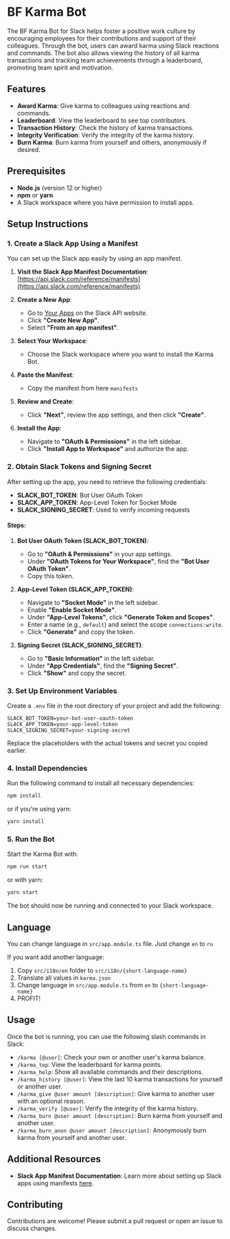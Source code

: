 # BF Karma Bot

The BF Karma Bot for Slack helps foster a positive work culture by encouraging employees for their contributions and support of their colleagues. Through the bot, users can award karma using Slack reactions and commands. The bot also allows viewing the history of all karma transactions and tracking team achievements through a leaderboard, promoting team spirit and motivation.

## Features

- **Award Karma**: Give karma to colleagues using reactions and commands.
- **Leaderboard**: View the leaderboard to see top contributors.
- **Transaction History**: Check the history of karma transactions.
- **Integrity Verification**: Verify the integrity of the karma history.
- **Burn Karma**: Burn karma from yourself and others, anonymously if desired.

## Prerequisites

- **Node.js** (version 12 or higher)
- **npm** or **yarn**
- A Slack workspace where you have permission to install apps.

## Setup Instructions

### 1. Create a Slack App Using a Manifest

You can set up the Slack app easily by using an app manifest.

1. **Visit the Slack App Manifest Documentation**: [https://api.slack.com/reference/manifests](https://api.slack.com/reference/manifests)

2. **Create a New App**:

   - Go to [Your Apps](https://api.slack.com/apps) on the Slack API website.
   - Click **"Create New App"**.
   - Select **"From an app manifest"**.

3. **Select Your Workspace**:

   - Choose the Slack workspace where you want to install the Karma Bot.

4. **Paste the Manifest**:

   - Copy the manifest from here `manifests`

5. **Review and Create**:

   - Click **"Next"**, review the app settings, and then click **"Create"**.

6. **Install the App**:
   - Navigate to **"OAuth & Permissions"** in the left sidebar.
   - Click **"Install App to Workspace"** and authorize the app.

### 2. Obtain Slack Tokens and Signing Secret

After setting up the app, you need to retrieve the following credentials:

- **SLACK_BOT_TOKEN**: Bot User OAuth Token
- **SLACK_APP_TOKEN**: App-Level Token for Socket Mode
- **SLACK_SIGNING_SECRET**: Used to verify incoming requests

#### Steps:

1. **Bot User OAuth Token (SLACK_BOT_TOKEN)**:

   - Go to **"OAuth & Permissions"** in your app settings.
   - Under **"OAuth Tokens for Your Workspace"**, find the **"Bot User OAuth Token"**.
   - Copy this token.

2. **App-Level Token (SLACK_APP_TOKEN)**:

   - Navigate to **"Socket Mode"** in the left sidebar.
   - Enable **"Enable Socket Mode"**.
   - Under **"App-Level Tokens"**, click **"Generate Token and Scopes"**.
   - Enter a name (e.g., `default`) and select the scope `connections:write`.
   - Click **"Generate"** and copy the token.

3. **Signing Secret (SLACK_SIGNING_SECRET)**:
   - Go to **"Basic Information"** in the left sidebar.
   - Under **"App Credentials"**, find the **"Signing Secret"**.
   - Click **"Show"** and copy the secret.

### 3. Set Up Environment Variables

Create a `.env` file in the root directory of your project and add the following:

```env
SLACK_BOT_TOKEN=your-bot-user-oauth-token
SLACK_APP_TOKEN=your-app-level-token
SLACK_SIGNING_SECRET=your-signing-secret
```

Replace the placeholders with the actual tokens and secret you copied earlier.

### 4. Install Dependencies

Run the following command to install all necessary dependencies:

```bash
npm install
```

or if you're using yarn:

```bash
yarn install
```

### 5. Run the Bot

Start the Karma Bot with:

```bash
npm run start
```

or with yarn:

```bash
yarn start
```

The bot should now be running and connected to your Slack workspace.

## Language

You can change language in `src/app.module.ts` file. Just change `en` to `ru`

If you want add another language:

1.  Copy `src/i18n/en` folder to `src/i18n/{short-language-name}`
2.  Translate all values in `karma.json`
3.  Change language in `src/app.module.ts` from `en` to `{short-language-name}`
4.  PROFIT!

## Usage

Once the bot is running, you can use the following slash commands in Slack:

- `/karma [@user]`: Check your own or another user's karma balance.
- `/karma_top`: View the leaderboard for karma points.
- `/karma_help`: Show all available commands and their descriptions.
- `/karma_history [@user]`: View the last 10 karma transactions for yourself or another user.
- `/karma_give @user amount [description]`: Give karma to another user with an optional reason.
- `/karma_verify [@user]`: Verify the integrity of the karma history.
- `/karma_burn @user amount [description]`: Burn karma from yourself and another user.
- `/karma_burn_anon @user amount [description]`: Anonymously burn karma from yourself and another user.

## Additional Resources

- **Slack App Manifest Documentation**: Learn more about setting up Slack apps using manifests [here](https://api.slack.com/reference/manifests).

## Contributing

Contributions are welcome! Please submit a pull request or open an issue to discuss changes.
